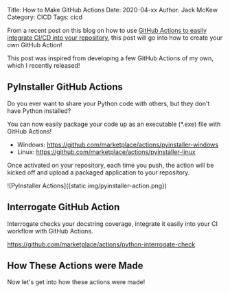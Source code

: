 Title: How to Make GitHub Actions
Date: 2020-04-xx
Author: Jack McKew
Category: CICD
Tags: cicd

From a recent post on this blog on how to use [GitHub Actions to easily integrate CI/CD into your repository](https://jackmckew.dev/github-actions-for-cicd.html), this post will go into how to create your own GitHub Action!

This post was inspired from developing a few GitHub Actions of my own, which I recently released!

## PyInstaller GitHub Actions

Do you ever want to share your Python code with others, but they don't have Python installed?

You can now easily package your code up as an executable (*.exe) file with GitHub Actions!

- Windows: <https://github.com/marketplace/actions/pyinstaller-windows>
- Linux: <https://github.com/marketplace/actions/pyinstaller-linux>

Once activated on your repository, each time you push, the action will be kicked off and upload a packaged application to your repository.

![PyInstaller Actions]({static img/pyinstaller-action.png})

## Interrogate GitHub Action

Interrogate checks your docstring coverage, integrate it easily into your CI workflow with GitHub Actions.

<https://github.com/marketplace/actions/python-interrogate-check>

## How These Actions were Made

Now let's get into how these actions were made!


